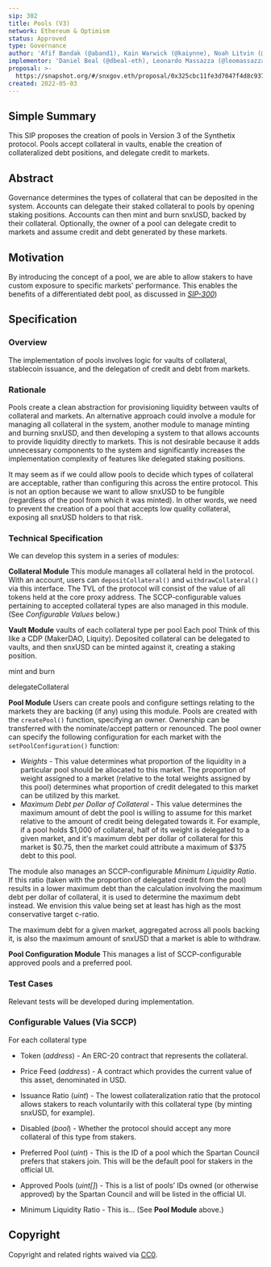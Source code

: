 ```yaml
---
sip: 302
title: Pools (V3)
network: Ethereum & Optimism
status: Approved
type: Governance
author: 'Afif Bandak (@aband1), Kain Warwick (@kaiynne), Noah Litvin (@noahlitvin)'
implementor: 'Daniel Beal (@dbeal-eth), Leonardo Massazza (@leomassazza), Alejandro Santander (@ajsantander)'
proposal: >-
  https://snapshot.org/#/snxgov.eth/proposal/0x325cbc11fe3d7047f4d8c937b5a7af4ba098696b1dca03a91ce5c0f279ae02fe
created: 2022-05-03
---
```


<!--You can leave these HTML comments in your merged SIP and delete the visible duplicate text guides, they will not appear and may be helpful to refer to if you edit it again. This is the suggested template for new SIPs. Note that an SIP number will be assigned by an editor. When opening a pull request to submit your SIP, please use an abbreviated title in the filename, `sip-draft_title_abbrev.md`. The title should be 44 characters or less.-->

## Simple Summary

<!--"If you can't explain it simply, you don't understand it well enough." Simply describe the outcome the proposed changes intends to achieve. This should be non-technical and accessible to a casual community member.-->

This SIP proposes the creation of pools in Version 3 of the Synthetix protocol. Pools accept collateral in vaults, enable the creation of collateralized debt positions, and delegate credit to markets.

## Abstract

<!--A short (~200 word) description of the proposed change, the abstract should clearly describe the proposed change. This is what *will* be done if the SIP is implemented, not *why* it should be done or *how* it will be done. If the SIP proposes deploying a new contract, write, "we propose to deploy a new contract that will do x".-->

Governance determines the types of collateral that can be deposited in the system. Accounts can delegate their staked collateral to pools by opening staking positions. Accounts can then mint and burn snxUSD, backed by their collateral. Optionally, the owner of a pool can delegate credit to markets and assume credit and debt generated by these markets.

## Motivation

<!--This is the problem statement. This is the *why* of the SIP. It should clearly explain *why* the current state of the protocol is inadequate.  It is critical that you explain *why* the change is needed, if the SIP proposes changing how something is calculated, you must address *why* the current calculation is innaccurate or wrong. This is not the place to describe how the SIP will address the issue!-->

By introducing the concept of a pool, we are able to allow stakers to have custom exposure to specific markets' performance. This enables the benefits of a differentiated debt pool, as discussed in _[SIP-300](https://sips.synthetix.io/sips/sip-300/)_)

## Specification

<!--The specification should describe the syntax and semantics of any new feature, there are five sections
1. Overview
2. Rationale
3. Technical Specification
4. Test Cases
5. Configurable Values
-->

### Overview

<!--This is a high level overview of *how* the SIP will solve the problem. The overview should clearly describe how the new feature will be implemented.-->

The implementation of pools involves logic for vaults of collateral, stablecoin issuance, and the delegation of credit and debt from markets.

### Rationale

<!--This is where you explain the reasoning behind how you propose to solve the problem. Why did you propose to implement the change in this way, what were the considerations and trade-offs. The rationale fleshes out what motivated the design and why particular design decisions were made. It should describe alternate designs that were considered and related work. The rationale may also provide evidence of consensus within the community, and should discuss important objections or concerns raised during discussion.-->

Pools create a clean abstraction for provisioning liquidity between vaults of collateral and markets. An alternative approach could involve a module for managing all collateral in the system, another module to manage minting and burning snxUSD, and then developing a system to that allows accounts to provide liquidity directly to markets. This is not desirable because it adds unnecessary components to the system and significantly increases the implementation complexity of features like delegated staking positions.

It may seem as if we could allow pools to decide which types of collateral are acceptable, rather than configuring this across the entire protocol. This is not an option because we want to allow snxUSD to be fungible (regardless of the pool from which it was minted). In other words, we need to prevent the creation of a pool that accepts low quality collateral, exposing all snxUSD holders to that risk.

### Technical Specification

<!--The technical specification should outline the public API of the changes proposed. That is, changes to any of the interfaces Synthetix currently exposes or the creations of new ones.-->

We can develop this system in a series of modules:

**Collateral Module**
This module manages all collateral held in the protocol. With an account, users can `depositCollateral()` and `withdrawCollateral()` via this interface. The TVL of the protocol will consist of the value of all tokens held at the core proxy address. The SCCP-configurable values pertaining to accepted collateral types are also managed in this module. (See _Configurable Values_ below.)

**Vault Module**
vaults of each collateral type per pool
Each pool Think of this like a CDP (MakerDAO, Liquity). Deposited collateral can be delegated to vaults, and then snxUSD can be minted against it, creating a staking position.

mint and burn

delegateCollateral

**Pool Module**
Users can create pools and configure settings relating to the markets they are backing (if any) using this module. Pools are created with the `createPool()` function, specifying an owner. Ownership can be transferred with the nominate/accept pattern or renounced. The pool owner can specify the following configuration for each market with the `setPoolConfiguration()` function:

- _Weights_ - This value determines what proportion of the liquidity in a particular pool should be allocated to this market. The proportion of weight assigned to a market (relative to the total weights assigned by this pool) determines what proportion of credit delegated to this market can be utilized by this market.
- _Maximum Debt per Dollar of Collateral_ - This value determines the maximum amount of debt the pool is willing to assume for this market relative to the amount of credit being delegated towards it. For example, if a pool holds $1,000 of collateral, half of its weight is delegated to a given market, and it's maximum debt per dollar of collateral for this market is $0.75, then the market could attribute a maximum of $375 debt to this pool.

The module also manages an SCCP-configurable _Minimum Liquidity Ratio_. If this ratio (taken with the proportion of delegated credit from the pool) results in a lower maximum debt than the calculation involving the maximum debt per dollar of collateral, it is used to determine the maximum debt instead. We envision this value being set at least has high as the most conservative target c-ratio.

The maximum debt for a given market, aggregated across all pools backing it, is also the maximum amount of snxUSD that a market is able to withdraw.

**Pool Configuration Module**
This manages a list of SCCP-configurable approved pools and a preferred pool.

### Test Cases

<!--Test cases for an implementation are mandatory for SIPs but can be included with the implementation..-->

Relevant tests will be developed during implementation.

### Configurable Values (Via SCCP)

<!--Please list all values configurable via SCCP under this implementation.-->

For each collateral type

- Token (_address_) - An ERC-20 contract that represents the collateral.
- Price Feed (_address_) - A contract which provides the current value of this asset, denominated in USD.
- Issuance Ratio (_uint_) - The lowest collateralization ratio that the protocol allows stakers to reach voluntarily with this collateral type (by minting snxUSD, for example).
- Disabled (_bool_) - Whether the protocol should accept any more collateral of this type from stakers.

- Preferred Pool (_uint_) - This is the ID of a pool which the Spartan Council prefers that stakers join. This will be the default pool for stakers in the official UI.
- Approved Pools (_uint[]_) - This is a list of pools’ IDs owned (or otherwise approved) by the Spartan Council and will be listed in the official UI.
- Minimum Liquidity Ratio - This is... (See **Pool Module** above.)

## Copyright

Copyright and related rights waived via [CC0](https://creativecommons.org/publicdomain/zero/1.0/).
